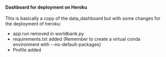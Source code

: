 #### Dashboard for deployment on Heroku
This is basically a copy of the data_dashboard but with some changes for the deployment of heroku:
* app.run removed in worldbank.py
* requirements.txt added (Remember to create a virtual conda environment with --no-default-packages)
* Profile added